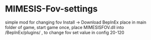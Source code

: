 # MIMESIS-Fov-settings

simple mod for changing fov
Install ->
Download BepInEx place in main folder of game, start game once, place MIMESISFOV.dll into /BepInEx/plugins/ , to change fov set value in config 20-120
